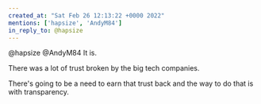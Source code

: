 ```yaml
---
created_at: "Sat Feb 26 12:13:22 +0000 2022"
mentions: ['hapsize', 'AndyM84']
in_reply_to: @hapsize
---
```


@hapsize @AndyM84 It is. 

There was a lot of trust broken by the big tech companies.

There's going to be a need to earn that trust back and the way to do that is with transparency.